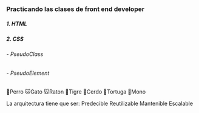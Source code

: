 ### Practicando las clases de front end developer
 ##### 1.  HTML
 ##### 2. CSS
###### - PseudoClass
###### - PseudoElement


🐶Perro
🐱Gato
🐭Raton
🐯Tigre
🐷Cerdo
🐢Tortuga
🐒Mono

La arquitectura tiene que ser:
        Predecible
        Reutilizable
        Mantenible
        Escalable 